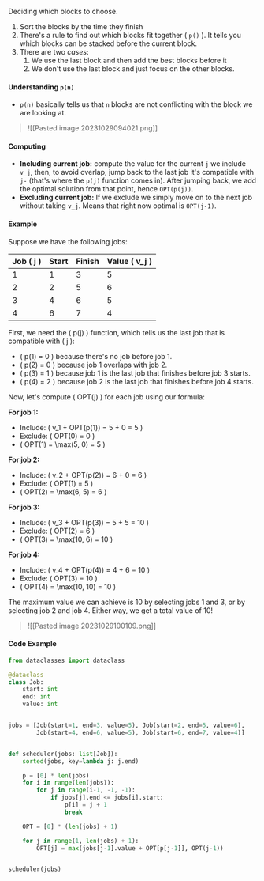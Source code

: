 Deciding which blocks to choose.
1. Sort the blocks by the time they finish
2. There's a rule to find out which blocks fit together ( `p()` ). It tells you which blocks can be stacked before the current block.
3. There are two _cases_:
	1. We use the last block and then add the best blocks before it
	2. We don't use the last block and just focus on the other blocks.

#### Understanding `p(n)`
- `p(n)` basically tells us that `n` blocks are not conflicting with the block we are looking at.

>![[Pasted image 20231029094021.png]]

#### Computing
- **Including current job:** compute the value for the current `j` we include `v_j`, then, to avoid overlap, jump back to the last job it's compatible with `j-` (that's where the `p(j)` function comes in). After jumping back, we add the optimal solution from that point, hence `OPT(p(j))`.
- **Excluding current job:** If we exclude we simply move on to the next job without taking `v_j`. Means that right now optimal is `OPT(j-1)`.

#### Example
Suppose we have the following jobs:

| Job \( j \) | Start | Finish | Value \( v_j \) |
|------------|-------|--------|-----------------|
| 1          | 1     | 3      | 5               |
| 2          | 2     | 5      | 6               |
| 3          | 4     | 6      | 5               |
| 4          | 6     | 7      | 4               |

First, we need the \( p(j) \) function, which tells us the last job that is compatible with \( j \):
- \( p(1) = 0 \) because there's no job before job 1.
- \( p(2) = 0 \) because job 1 overlaps with job 2.
- \( p(3) = 1 \) because job 1 is the last job that finishes before job 3 starts.
- \( p(4) = 2 \) because job 2 is the last job that finishes before job 4 starts.

Now, let's compute \( OPT(j) \) for each job using our formula:

**For job 1:**
- Include: \( v_1 + OPT(p(1)) = 5 + 0 = 5 \)
- Exclude: \( OPT(0) = 0 \)
- \( OPT(1) = \max(5, 0) = 5 \)

**For job 2:**
- Include: \( v_2 + OPT(p(2)) = 6 + 0 = 6 \)
- Exclude: \( OPT(1) = 5 \)
- \( OPT(2) = \max(6, 5) = 6 \)

**For job 3:**
- Include: \( v_3 + OPT(p(3)) = 5 + 5 = 10 \)
- Exclude: \( OPT(2) = 6 \)
- \( OPT(3) = \max(10, 6) = 10 \)

**For job 4:**
- Include: \( v_4 + OPT(p(4)) = 4 + 6 = 10 \)
- Exclude: \( OPT(3) = 10 \)
- \( OPT(4) = \max(10, 10) = 10 \)

The maximum value we can achieve is 10 by selecting jobs 1 and 3, or by selecting job 2 and job 4. Either way, we get a total value of 10!

>![[Pasted image 20231029100109.png]]

#### Code Example

```python
from dataclasses import dataclass

@dataclass
class Job:
    start: int
    end: int
    value: int


jobs = [Job(start=1, end=3, value=5), Job(start=2, end=5, value=6),
        Job(start=4, end=6, value=5), Job(start=6, end=7, value=4)]


def scheduler(jobs: list[Job]):
    sorted(jobs, key=lambda j: j.end)

    p = [0] * len(jobs)
    for i in range(len(jobs)):
        for j in range(i-1, -1, -1):
            if jobs[j].end <= jobs[i].start:
                p[i] = j + 1
                break

    OPT = [0] * (len(jobs) + 1)

    for j in range(1, len(jobs) + 1):
        OPT[j] = max(jobs[j-1].value + OPT[p[j-1]], OPT(j-1))


scheduler(jobs)
```